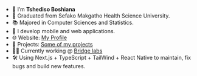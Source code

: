 - 👋 I’m **Tshediso Boshiana**
- 🏫 Graduated from Sefako Makgatho Health Science University.
- 📚 Majored in Computer Sciences and Statistics.
- 👀 I develop mobile and web applications. 
- 🌐 Website: [My Profile](https://tshedisob.github.io)
- 📜 Projects: [Some of my projects](https://projects-5584f.web.app/)
- 👷‍♂️ Currently working @ [Bridge labs](https://bridgelabs.design/)
- 🛠 Using Next.js + TypeScript + TailWind + React Native to maintain, fix bugs and build new features.

<!---
TshedisoB/TshedisoB is a ✨ special ✨ repository because its `README.md` (this file) appears on your GitHub profile.
You can click the Preview link to take a look at your changes.
--->

